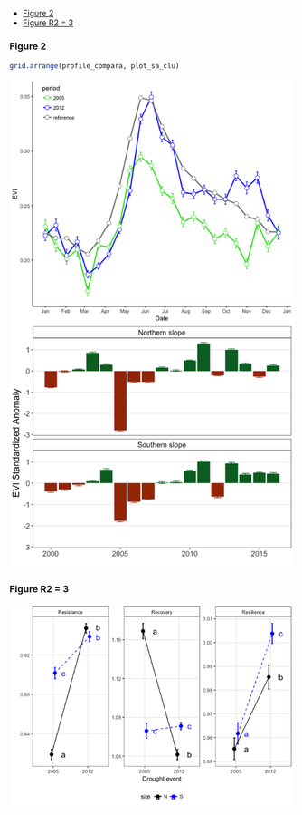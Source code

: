 -   [Figure 2](#figure-2)
-   [Figure R2 = 3](#figure-r2-3)

### Figure 2

``` r
grid.arrange(profile_compara, plot_sa_clu)
```

![](ms_figures_files/figure-markdown_github/unnamed-chunk-5-1.png)

### Figure R2 = 3

![](ms_figures_files/figure-markdown_github/unnamed-chunk-6-1.png)
